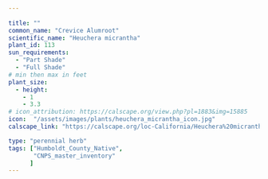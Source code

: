 ```yaml
---
 
title: ""
common_name: "Crevice Alumroot"
scientific_name: "Heuchera micrantha"
plant_id: 113
sun_requirements:
  - "Part Shade"
  - "Full Shade"
# min then max in feet
plant_size:
  - height: 
    - 1
    - 3.3
# icon_attribution: https://calscape.org/view.php?pl=1883&img=15885 
icon:  "/assets/images/plants/heuchera_micrantha_icon.jpg"
calscape_link: "https://calscape.org/loc-California/Heuchera%20micrantha(%20)"

type: "perennial herb"
tags: ["Humboldt_County_Native",
       "CNPS_master_inventory"
      ]
---
```





